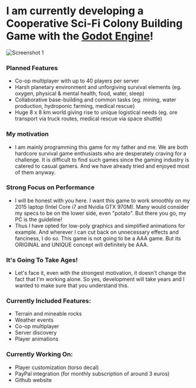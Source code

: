 # I am currently developing a Cooperative Sci-Fi Colony Building Game with the [Godot Engine](https://godotengine.org/)!

![Screenshot 1](/game/main_menu.png?raw=true "Main Menu")

### Planned Features
* Co-op multiplayer with up to 40 players per server
* Harsh planetary environment and unforgiving survival elements (eg. oxygen, physical & mental health, food, water, sleep)
* Collaborative base-building and common tasks (eg. mining, water production, hydroponic farming, medical rescue)
* Huge 8 x 8 km world giving rise to unique logistical needs (eg. ore transport via truck routes, medical rescue via space shuttle)

### My motivation
* I am mainly programming this game for my father and me. We are both hardcore survival game enthusiasts who are desperately craving for a challenge. It is difficult to find such games since the gaming industry is catered to casual gamers. And we have already tried and enjoyed most of them anyway.

### Strong Focus on Performance
* I will be honest with you here. I want this game to work smoothly on my 2015 laptop (Intel Core i7 and Nvidia GTX 970M). Many would consider my specs to be on the lower side, even "potato". But there you go, my PC is the guideline!
* Thus I have opted for low-poly graphics and simplified animations for example. And wherever I can cut back on unnecessary effects and fanciness, I do so. This game is not going to be a AAA game. But its ORIGINAL and UNIQUE concept will definitely be AAA.

### It's Going To Take Ages!
* Let's face it, even with the strongest motivation, it doesn't change the fact that I'm working alone. So yes, development will take years and I wanted to make sure that you understand this.

### Currently Included Features:
* Terrain and mineable rocks
* Weather events
* Co-op multiplayer
* Server discovery
* Player animations

### Currently Working On:
* Player customization (torso decal)
* PayPal integration (for monthly subscription of around 3 euros)
* Github website
